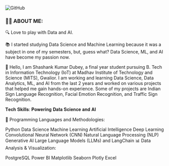 
![GitHub](https://github.com/Shashank1130/Shashank1130/assets/107529934/399e2d77-1267-48cc-b23f-bc15ee052735)
### :woman_technologist: ABOUT ME:


🔍 Love to play with Data and AI.

📚 I started studying Data Science and Machine Learning because it was a subject in one of my semesters, but, guess what? Data Science, ML, and AI have become my passion now.

👋 Hello, I am Shashank Kumar Dubey, a final year student pursuing B. Tech in Information Technology (IoT) at Madhav Institute of Technology and Science (MITS), Gwalior. I am working and learning Data Science, Data Analytics, ML, and AI from the last 2 years and worked on various projects that helped me gain hands-on experience. Some of my projects are Indian Sign Language Recognition, Facial Emotion Recognition, and Traffic Sign Recognition.

𝐓𝐞𝐜𝐡 𝐒𝐤𝐢𝐥𝐥𝐬: 𝐏𝐨𝐰𝐞𝐫𝐢𝐧𝐠 𝐃𝐚𝐭𝐚 𝐒𝐜𝐢𝐞𝐧𝐜𝐞 𝐚𝐧𝐝 𝐀𝐈

🚀 Programming Languages and Methodologies:

Python
Data Science
Machine Learning
Artificial Intelligence
Deep Learning
Convolutional Neural Network (CNN)
Natural Language Processing (NLP)
Generative AI
Large Language Models (LLMs) and LangChain
📊 Data Analysis & Visualization:

PostgreSQL
Power BI
Matplotlib
Seaborn
Plotly
Excel


